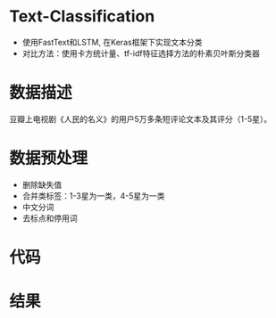# Text-Classification
- 使用FastText和LSTM, 在Keras框架下实现文本分类
- 对比方法：使用卡方统计量、tf-idf特征选择方法的朴素贝叶斯分类器  
# 数据描述
豆瓣上电视剧《人民的名义》的用户5万多条短评论文本及其评分（1-5星）。  
# 数据预处理
- 删除缺失值
- 合并类标签：1-3星为一类，4-5星为一类
- 中文分词
- 去标点和停用词
# 代码

# 结果

